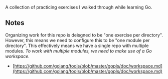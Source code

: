 A collection of practicing exercises I walked through while learning Go.


## Notes

Organizing work for this repo is deisgned to be "one exercise per directory". However, this means we need to configure this to be "one module per directory". This effectively means we have a single repo with multiple modules. *To work with multiple modules, we need to make use of a Go workspace.*
- [https://github.com/golang/tools/blob/master/gopls/doc/workspace.md](https://github.com/golang/tools/blob/master/gopls/doc/workspace.md)